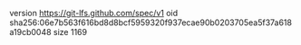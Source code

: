 version https://git-lfs.github.com/spec/v1
oid sha256:06e7b563f616bd8d8bcf5959320f937ecae90b0203705ea5f37a618a19cb0048
size 1169
